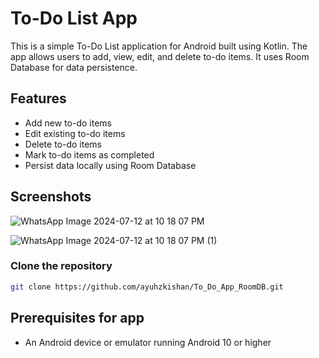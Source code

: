 # To-Do List App

This is a simple To-Do List application for Android built using Kotlin. The app allows users to add, view, edit, and delete to-do items. It uses Room Database for data persistence.

## Features

- Add new to-do items
- Edit existing to-do items
- Delete to-do items
- Mark to-do items as completed
- Persist data locally using Room Database

## Screenshots

![WhatsApp Image 2024-07-12 at 10 18 07 PM](https://github.com/user-attachments/assets/13a74b61-847d-49dc-94bc-2892739e68f1)

![WhatsApp Image 2024-07-12 at 10 18 07 PM (1)](https://github.com/user-attachments/assets/a78735c7-1b22-4522-907b-7f82638912cf)

### Clone the repository

```bash
git clone https://github.com/ayuhzkishan/To_Do_App_RoomDB.git
```

## Prerequisites for app

- An Android device or emulator running Android 10 or higher

